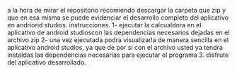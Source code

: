 a la hora de mirar el repositorio recomiendo descargar la carpeta que zip y que en esa misma se puede evidenciar el desarrollo completo del aplicativo en andriorid studios.
instrucciones.
1- ejecutar la calcualdora en el aplicativo de android studioscon las dependencias necesarios dejadas en el archivo zip
2- una vez ejecutada podra visualizarla de manera sencilla en el aplicativo android studios, ya que de por si con el archivo usted ya tendra instaldas las dependencias necesarias para ejecutar el programa
3. disfrute del aplicativo desarrollado.

